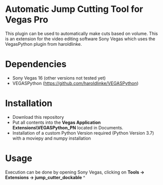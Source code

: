 # Automatic Jump Cutting Tool for Vegas Pro
This plugin can be used to automatically make cuts based on volume. This is an extension for the video editing software Sony Vegas which uses the VegasPython plugin from haroldlinke.

# Dependencies
- Sony Vegas 16 (other versions not tested yet)
- VEGASPython (https://github.com/haroldlinke/VEGASPython)

# Installation
- Download this repository
- Put all contents into the **Vegas Application Extensions\VEGASPython_PN** located in Documents.
- Installation of a custom Python Version required (Python Version 3.7) with a moviepy and numpy installation

# Usage
Execution can be done by opening Sony Vegas, clicking on **Tools -> Extensions -> jump_cutter_dockable**
^